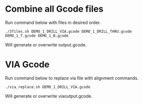# Combine all Gcode files

Run command below with files in desired order.

``` ./3files.sh DEMO_1_DRILL_VIA.gcode DEMO_1_DRILL_THRU.gcode DEMO_1_T.gcode DEMO_1_B.gcode ```

Will generate or overwrite output.gcode.

# VIA Gcode

Run command below to replace via file with alignment commands.

``` ./via_replace.sh DEMO_1_DRILL_VIA.gcode ```

Will generate or overwrite viaoutput.gcode.